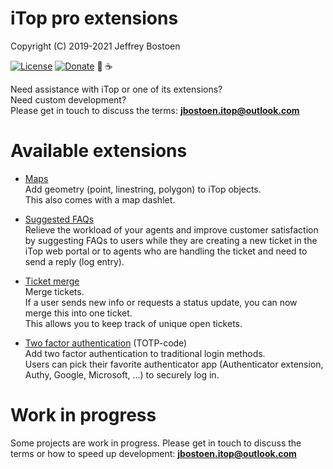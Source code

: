 # iTop pro extensions
Copyright (C) 2019-2021 Jeffrey Bostoen

[![License](https://img.shields.io/github/license/jbostoen/iTop-custom-extensions)](https://github.com/jbostoen/iTop-custom-extensions/blob/master/license.md)
[![Donate](https://img.shields.io/badge/Donate-PayPal-green.svg)](https://www.paypal.me/jbostoen)
🍻 ☕

Need assistance with iTop or one of its extensions?  
Need custom development?  
Please get in touch to discuss the terms: **jbostoen.itop@outlook.com**

# Available extensions

* [Maps](jb-map)  
  Add geometry (point, linestring, polygon) to iTop objects.  
  This also comes with a map dashlet.

* [Suggested FAQs](jb-faq)  
  Relieve the workload of your agents and improve customer satisfaction by suggesting FAQs 
  to users while they are creating a new ticket in the iTop web portal 
  or to agents who are handling the ticket and need to send a reply (log entry).  
  
* [Ticket merge](jb-ticket-merge)  
  Merge tickets.  
  If a user sends new info or requests a status update, you can now merge this into one ticket.  
  This allows you to keep track of unique open tickets.

* [Two factor authentication](jb-login-authenticator) (TOTP-code)  
  Add two factor authentication to traditional login methods.  
  Users can pick their favorite authenticator app (Authenticator extension, Authy, Google, Microsoft, ...) to securely log in.  

# Work in progress

Some projects are work in progress.
Please get in touch to discuss the terms or how to speed up development: **jbostoen.itop@outlook.com**
